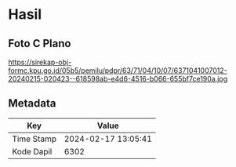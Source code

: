 # Hasil

## Foto C Plano

https://sirekap-obj-formc.kpu.go.id/05b5/pemilu/pdpr/63/71/04/10/07/6371041007012-20240215-020423--618598ab-e4d6-4516-b066-655bf7ce190a.jpg


## Metadata

| Key        | Value               |
| ---------- | ------------------- |
| Time Stamp | 2024-02-17 13:05:41 |
| Kode Dapil | 6302                |



